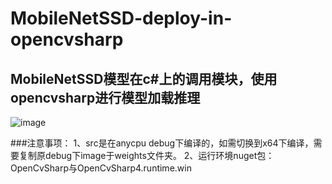# MobileNetSSD-deploy-in-opencvsharp
## MobileNetSSD模型在c#上的调用模块，使用opencvsharp进行模型加载推理
![image](https://user-images.githubusercontent.com/26215301/157416176-96522d92-0e1d-47f4-9baf-e2512830c699.png)

###注意事项：
1、src是在anycpu debug下编译的，如需切换到x64下编译，需要复制原debug下image于weights文件夹。
2、运行环境nuget包：OpenCvSharp与OpenCvSharp4.runtime.win
